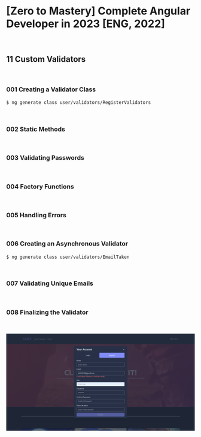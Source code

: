 # [Zero to Mastery] Complete Angular Developer in 2023 [ENG, 2022]

<br/>

## 11 Custom Validators

<br/>

### 001 Creating a Validator Class

```
$ ng generate class user/validators/RegisterValidators
```

<br/>

### 002 Static Methods

<br/>

### 003 Validating Passwords

<br/>

### 004 Factory Functions

<br/>

### 005 Handling Errors

<br/>

### 006 Creating an Asynchronous Validator

```
$ ng generate class user/validators/EmailTaken
```

<br/>

### 007 Validating Unique Emails

<br/>

### 008 Finalizing the Validator

<br/>

![Application](/img/pic-m11-p01.png?raw=true)
